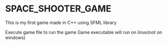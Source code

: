 # SPACE_SHOOTER_GAME
This is my first game made in C++ using SFML library

Execute game file to run the game
Game executable will run on linux(not on windows)
